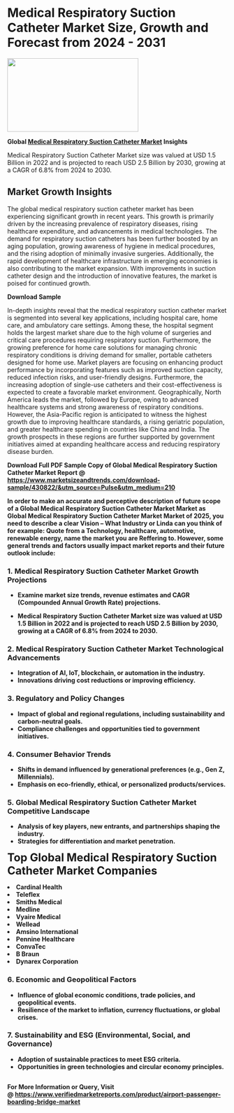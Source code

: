 <H1>Medical Respiratory Suction Catheter Market Size, Growth and Forecast from 2024 - 2031</H1><img class="aligncenter size-medium wp-image-584254" src="https://thirdeyenews.in/wp-content/uploads/2024/09/Global-Market-Research-300x168.jpeg" alt="" width="300" height="168" /><p><strong>Global&nbsp;<a href="https://www.marketsizeandtrends.com/download-sample/430822/&amp;utm_source=Pulse&amp;utm_medium=210">Medical Respiratory Suction Catheter Market</a> Insights</strong></p><p>Medical Respiratory Suction Catheter Market size was valued at USD 1.5 Billion in 2022 and is projected to reach USD 2.5 Billion by 2030, growing at a CAGR of 6.8% from 2024 to 2030.</p><p><h2>Market Growth Insights</h2> <p>The global medical respiratory suction catheter market has been experiencing significant growth in recent years. This growth is primarily driven by the increasing prevalence of respiratory diseases, rising healthcare expenditure, and advancements in medical technologies. The demand for respiratory suction catheters has been further boosted by an aging population, growing awareness of hygiene in medical procedures, and the rising adoption of minimally invasive surgeries. Additionally, the rapid development of healthcare infrastructure in emerging economies is also contributing to the market expansion. With improvements in suction catheter design and the introduction of innovative features, the market is poised for continued growth.</p> <p><strong>Download Sample</strong></p> <p>In-depth insights reveal that the medical respiratory suction catheter market is segmented into several key applications, including hospital care, home care, and ambulatory care settings. Among these, the hospital segment holds the largest market share due to the high volume of surgeries and critical care procedures requiring respiratory suction. Furthermore, the growing preference for home care solutions for managing chronic respiratory conditions is driving demand for smaller, portable catheters designed for home use. Market players are focusing on enhancing product performance by incorporating features such as improved suction capacity, reduced infection risks, and user-friendly designs. Furthermore, the increasing adoption of single-use catheters and their cost-effectiveness is expected to create a favorable market environment. Geographically, North America leads the market, followed by Europe, owing to advanced healthcare systems and strong awareness of respiratory conditions. However, the Asia-Pacific region is anticipated to witness the highest growth due to improving healthcare standards, a rising geriatric population, and greater healthcare spending in countries like China and India. The growth prospects in these regions are further supported by government initiatives aimed at expanding healthcare access and reducing respiratory disease burden.</p> <p><strong></p><p><span class=""><strong>Download Full PDF Sample Copy of Global Medical Respiratory Suction Catheter Market Report</strong> @ <a href="https://www.marketsizeandtrends.com/download-sample/430822/&amp;utm_source=Pulse&amp;utm_medium=210" target="_blank">https://www.marketsizeandtrends.com/download-sample/430822/&amp;utm_source=Pulse&amp;utm_medium=210</a></span></p><p>In order to make an accurate and perceptive description of future scope of a Global&nbsp;Medical Respiratory Suction Catheter Market Market as Global&nbsp;Medical Respiratory Suction Catheter Market Market of 2025, you need to describe a clear Vision &ndash; What Industry or Linda can you think of for example: Quote from a Technology, healthcare, automotive, renewable energy, name the market you are Reffering to. However, some general trends and factors usually impact market reports and their future outlook include:</p><h3>1.&nbsp;<strong>Medical Respiratory Suction Catheter Market Growth Projections</strong></h3><ul><li>Examine market size trends, revenue estimates and CAGR (Compounded Annual Growth Rate) projections.</li><li><p>Medical Respiratory Suction Catheter Market size was valued at USD 1.5 Billion in 2022 and is projected to reach USD 2.5 Billion by 2030, growing at a CAGR of 6.8% from 2024 to 2030.</p></li></ul><h3>2.&nbsp;<strong>Medical Respiratory Suction Catheter Market Technological Advancements</strong></h3><ul><li>Integration of AI, IoT, blockchain, or automation in the industry.</li><li>Innovations driving cost reductions or improving efficiency.</li></ul><h3>3.&nbsp;<strong>Regulatory and Policy Changes</strong></h3><ul><li>Impact of global and regional regulations, including sustainability and carbon-neutral goals.</li><li>Compliance challenges and opportunities tied to government initiatives.</li></ul><h3>4.&nbsp;<strong>Consumer Behavior Trends</strong></h3><ul><li>Shifts in demand influenced by generational preferences (e.g., Gen Z, Millennials).</li><li>Emphasis on eco-friendly, ethical, or personalized products/services.</li></ul><h3>5.&nbsp;<strong>Global Medical Respiratory Suction Catheter Market Competitive Landscape</strong></h3><ul><li>Analysis of key players, new entrants, and partnerships shaping the industry.</li><li>Strategies for differentiation and market penetration.</li></ul><p data-pm-slice="1 1 []"><span style="color: inherit; font-family: inherit; font-size: 25px;">Top Global Medical Respiratory Suction Catheter Market Companies</span></p><div class="" data-test-id=""><p><li>Cardinal Health</li><li> Teleflex</li><li> Smiths Medical</li><li> Medline</li><li> Vyaire Medical</li><li> Wellead</li><li> Amsino International</li><li> Pennine Healthcare</li><li> ConvaTec</li><li> B Braun</li><li> Dynarex Corporation</li></p></div><h3>6.&nbsp;<strong>Economic and Geopolitical Factors</strong></h3><ul><li>Influence of global economic conditions, trade policies, and geopolitical events.</li><li>Resilience of the market to inflation, currency fluctuations, or global crises.</li></ul><h3>7.&nbsp;<strong>Sustainability and ESG (Environmental, Social, and Governance)</strong></h3><ul><li>Adoption of sustainable practices to meet ESG criteria.</li><li>Opportunities in green technologies and circular economy principles.</li></ul><h2><strong style="font-size: 14px;">For More Information or Query, Visit @&nbsp;</strong><a style="background-color: #ffffff; font-size: 14px;" href="https://www.marketsizeandtrends.com/report/medical-respiratory-suction-catheter-market/" target="_blank">https://www.verifiedmarketreports.com/product/airport-passenger-boarding-bridge-market</a></h2>
